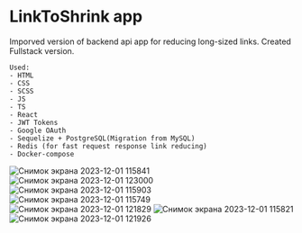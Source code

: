# **LinkToShrink app**

Imporved version of backend api app for reducing long-sized links.
Created Fullstack version.
```
Used:
- HTML
- CSS
- SCSS
- JS
- TS
- React
- JWT Tokens
- Google OAuth
- Sequelize + PostgreSQL(Migration from MySQL)
- Redis (for fast request response link reducing)
- Docker-compose
```
![Снимок экрана 2023-12-01 115841](https://github.com/Javez/Improved-LinkToShrink-OAuth-Tokens-Docker/assets/66317972/0a786f47-05f2-4f34-acc9-c9a871c0ef9d)
![Снимок экрана 2023-12-01 123000](https://github.com/Javez/Improved-LinkToShrink-OAuth-Tokens-Docker/assets/66317972/a4e922f5-a19b-4e40-bdc5-ca7bbe8c3c29)
![Снимок экрана 2023-12-01 115903](https://github.com/Javez/Improved-LinkToShrink-OAuth-Tokens-Docker/assets/66317972/5e781a82-83fd-4bed-a212-a360c5ea82b2)
![Снимок экрана 2023-12-01 115749](https://github.com/Javez/Improved-LinkToShrink-OAuth-Tokens-Docker/assets/66317972/785703c8-9720-4ccd-a96c-4c620798f4ed)
![Снимок экрана 2023-12-01 121829](https://github.com/Javez/Improved-LinkToShrink-OAuth-Tokens-Docker/assets/66317972/b7cc5577-37c6-450d-a9eb-99b88ad928f8)
![Снимок экрана 2023-12-01 115821](https://github.com/Javez/Improved-LinkToShrink-OAuth-Tokens-Docker/assets/66317972/3af5f1d0-cd16-41ab-a662-24e3bb4575d4)
![Снимок экрана 2023-12-01 121926](https://github.com/Javez/Improved-LinkToShrink-OAuth-Tokens-Docker/assets/66317972/348fb40a-c2a5-47bc-ab7f-cdc97a674e64)
